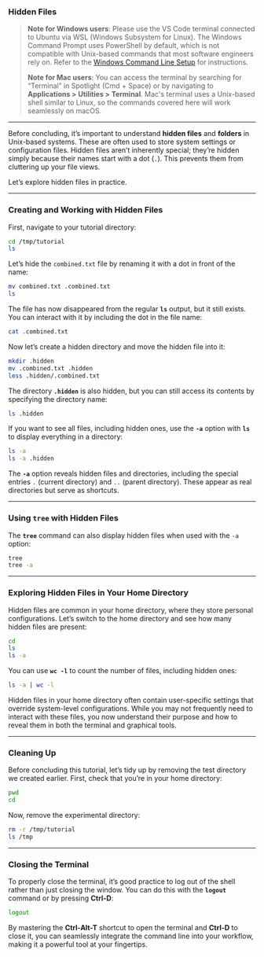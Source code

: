 ### **Hidden Files**

> **Note for Windows users**: Please use the VS Code terminal connected to Ubuntu via WSL (Windows Subsystem for Linux). The Windows Command Prompt uses PowerShell by default, which is not compatible with Unix-based commands that most software engineers rely on. Refer to the [Windows Command Line Setup](../logistics/required-software.md#install-and-setup-windows-subsystem-for-linux-wsl) for instructions.
>
> **Note for Mac users**: You can access the terminal by searching for “Terminal” in Spotlight (Cmd + Space) or by navigating to **Applications > Utilities > Terminal**. Mac's terminal uses a Unix-based shell similar to Linux, so the commands covered here will work seamlessly on macOS.

---

Before concluding, it’s important to understand **hidden files** and **folders** in Unix-based systems. These are often used to store system settings or configuration files. Hidden files aren’t inherently special; they’re hidden simply because their names start with a dot (`.`). This prevents them from cluttering up your file views.

Let’s explore hidden files in practice.

---

### **Creating and Working with Hidden Files**

First, navigate to your tutorial directory:

```bash
cd /tmp/tutorial
ls
```

Let’s hide the `combined.txt` file by renaming it with a dot in front of the name:

```bash
mv combined.txt .combined.txt
ls
```

The file has now disappeared from the regular **`ls`** output, but it still exists. You can interact with it by including the dot in the file name:

```bash
cat .combined.txt
```

Now let’s create a hidden directory and move the hidden file into it:

```bash
mkdir .hidden
mv .combined.txt .hidden
less .hidden/.combined.txt
```

The directory **`.hidden`** is also hidden, but you can still access its contents by specifying the directory name:

```bash
ls .hidden
```

If you want to see all files, including hidden ones, use the **`-a`** option with **`ls`** to display everything in a directory:

```bash
ls -a
ls -a .hidden
```

The **`-a`** option reveals hidden files and directories, including the special entries `.` (current directory) and `..` (parent directory). These appear as real directories but serve as shortcuts.

---

### **Using `tree` with Hidden Files**

The **`tree`** command can also display hidden files when used with the `-a` option:

```bash
tree
tree -a
```

---

### **Exploring Hidden Files in Your Home Directory**

Hidden files are common in your home directory, where they store personal configurations. Let’s switch to the home directory and see how many hidden files are present:

```bash
cd
ls
ls -a
```

You can use **`wc -l`** to count the number of files, including hidden ones:

```bash
ls -a | wc -l
```

Hidden files in your home directory often contain user-specific settings that override system-level configurations. While you may not frequently need to interact with these files, you now understand their purpose and how to reveal them in both the terminal and graphical tools.

---

### **Cleaning Up**

Before concluding this tutorial, let’s tidy up by removing the test directory we created earlier. First, check that you’re in your home directory:

```bash
pwd
cd
```

Now, remove the experimental directory:

```bash
rm -r /tmp/tutorial
ls /tmp
```

---

### **Closing the Terminal**

To properly close the terminal, it’s good practice to log out of the shell rather than just closing the window. You can do this with the **`logout`** command or by pressing **Ctrl-D**:

```bash
logout
```

By mastering the **Ctrl-Alt-T** shortcut to open the terminal and **Ctrl-D** to close it, you can seamlessly integrate the command line into your workflow, making it a powerful tool at your fingertips.